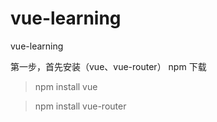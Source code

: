 # vue-learning
vue-learning

第一步，首先安装（vue、vue-router）
npm 下载
>npm install vue

>npm install vue-router
